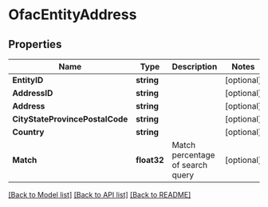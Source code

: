 # OfacEntityAddress

## Properties

Name | Type | Description | Notes
------------ | ------------- | ------------- | -------------
**EntityID** | **string** |  | [optional] 
**AddressID** | **string** |  | [optional] 
**Address** | **string** |  | [optional] 
**CityStateProvincePostalCode** | **string** |  | [optional] 
**Country** | **string** |  | [optional] 
**Match** | **float32** | Match percentage of search query | [optional] 

[[Back to Model list]](../README.md#documentation-for-models) [[Back to API list]](../README.md#documentation-for-api-endpoints) [[Back to README]](../README.md)



